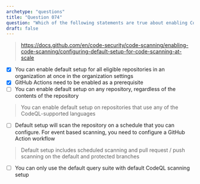 ```yaml
---
archetype: "questions"
title: "Question 074"
question: "Which of the following statements are true about enabling CodeQL scanning default setup? (Choose two.)"
draft: false
---
```




> https://docs.github.com/en/code-security/code-scanning/enabling-code-scanning/configuring-default-setup-for-code-scanning-at-scale
- [x] You can enable default setup for all eligible repositories in an organization at once in the organization settings
- [x] GitHub Actions need to be enabled as a prerequisite
- [ ] You can enable default setup on any repository, regardless of the contents of the repository
> You can enable default setup on repositories that use any of the CodeQL-supported languages
- [ ] Default setup will scan the repository on a schedule that you can configure. For event based scanning, you need to configure a GitHub Action workflow
> Default setup includes scheduled scanning and pull request / push scanning on the default and protected branches
- [ ] You can only use the default query suite with default CodeQL scanning setup
